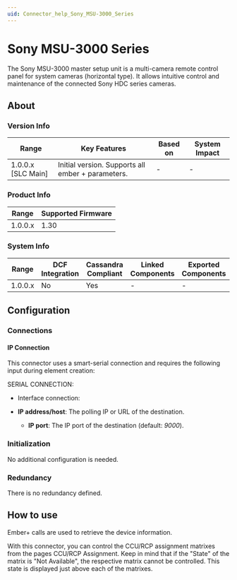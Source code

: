 ```yaml
---
uid: Connector_help_Sony_MSU-3000_Series
---
```


# Sony MSU-3000 Series

The Sony MSU-3000 master setup unit is a multi-camera remote control panel for system cameras (horizontal type). It allows intuitive control and maintenance of the connected Sony HDC series cameras.

## About

### Version Info

| **Range**            | **Key Features**                                  | **Based on** | **System Impact** |
|----------------------|---------------------------------------------------|--------------|-------------------|
| 1.0.0.x \[SLC Main\] | Initial version. Supports all ember + parameters. | \-           | \-                |

### Product Info

| **Range** | **Supported Firmware** |
|-----------|------------------------|
| 1.0.0.x   | 1.30                   |

### System Info

| **Range** | **DCF Integration** | **Cassandra Compliant** | **Linked Components** | **Exported Components** |
|-----------|---------------------|-------------------------|-----------------------|-------------------------|
| 1.0.0.x   | No                  | Yes                     | \-                    | \-                      |

## Configuration

### Connections

#### IP Connection

This connector uses a smart-serial connection and requires the following input during element creation:

SERIAL CONNECTION:

- Interface connection:

- **IP address/host**: The polling IP or URL of the destination.
  - **IP port**: The IP port of the destination (default: *9000*).

### Initialization

No additional configuration is needed.

### Redundancy

There is no redundancy defined.

## How to use

Ember+ calls are used to retrieve the device information.

With this connector, you can control the CCU/RCP assignment matrixes from the pages CCU/RCP Assignment. Keep in mind that if the "State" of the matrix is "Not Available", the respective matrix cannot be controlled. This state is displayed just above each of the matrixes.
